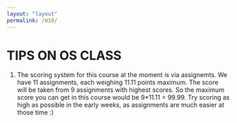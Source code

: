 ```yaml
---
layout: "layout"
permalink: /W10/
---
```


# TIPS ON OS CLASS

1. The scoring system for this course at the moment is via assignemts. We have 11 assignments, each weighing 11.11 points maximum. The score will be taken from 9 assignments with highest scores. So the maximum score you can get in this course would be 9*11.11 = 99.99. Try scoring as high as possible in the early weeks, as assignments are much easier at those time :)
